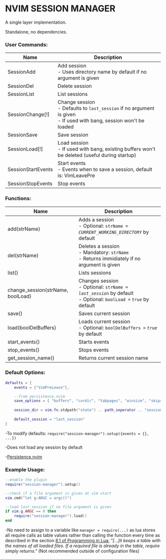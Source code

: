 # NVIM SESSION MANAGER

A single layer implementation.
  
Standalone, no dependencies.
  
  
### User Commands:

|Name|Description|
|---|---|
|SessionAdd|Add session <br>- Uses directory name by default if no argument is given|
|SessionDel|Delete session|
|SessionList|List sessions|
|SessionChange[!]|Change session <br>- Defaults to ```last_session``` if no argument is given <br>- If used with bang, session won't be loaded|
|SessionSave|Save session|
|SessionLoad[!]|Load session <br>- If used with bang, existing buffers won't be deleted (useful during startup)|
|SessionStartEvents|Start events <br>- Events when to save a session, default is: VimLeavePre|
|SessionStopEvents|Stop events|
  
  
### Functions:
|Name|Description|
|---|---|
|add(strName)|Adds a session <br>- Optional: ```strName =``` *```CURRENT_WORKING_DIRECTORY```* by default|
|del(strName)|Deletes a session <br>- Mandatory: ```strName``` <br>- Returns immidiately if no argument is given|
|list()|Lists sessions|
|change_session(strName, boolLoad)|Changes session <br>- Optional: ```strName =``` *```last_session```* by default <br>- Optional: ```boolLoad =``` *```true```* by default|
|save()|Saves current session|
|load(boolDelBuffers)|Loads current session <br>- Optional: ```boolDelBuffers =``` *```true```* by default|
|start_events()|Starts events|
|stop_events()|Stops events|
|get_session_name()|Returns current session name|
  
  
### Default Options:
```lua
defaults = {
	events = {"VimPreLeave"},

	--from persistence.nvim
	save_options = { "buffers", "curdir", "tabpages", "winsize", "skiprtp" },
	
	session_dir = vim.fn.stdpath("state") .. path_seperator .. "sessions",
	
	default_session = "last_session"
}
```
  
-To modify defaults: ```require("session-manager").setup({events = {}, ...})```
  
-Does not load any session by default
  
-[Persistence.nvim](https://github.com/folke/persistence.nvim/blob/main/lua/persistence/config.lua)
  
  
### Example Usage:
```lua
--enable the plugin
require("session-manager").setup()

--check if a file argument is given at vim start
vim.cmd("let g:ARGC = argc()")

--load last_session if no file argument is given
if vim.g.ARGC == 0 then
	require("session-manager").load()
end
```
  
-No need to assign to a variable like ```manager = require(...)``` as lua stores all require calls as table values rather than calling the function every time as described in the section [8.1 of Programming in Lua:](https://www.lua.org/pil/8.1.html) *"[...]it keeps a table with the names of all loaded files. If a required file is already in the table, require simply returns."* (Not recommended outside of configuration files)
  
  
